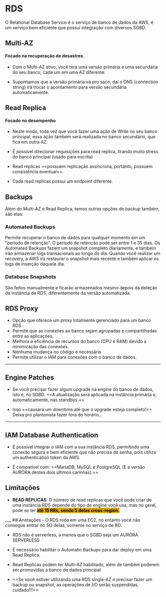# RDS
O Relational Database Service é o serviço de banco de dados da AWS, é um 
serviço bem eficiente que possui integração com diversos SGBD.
## Multi-AZ
#### **Focado na recuperação de desastres.**
- Com o Multi-AZ ativo, você terá uma versão primária e uma secundária do seu banco, cada um em uma AZ diferente. 

- Suponhamos que a versão primária vá pro saco, daí o DNS (connection string) irá trocar o apontamento para versão secundária automaticamente.

## Read Replica
#### **Focado no desempenho**
- Neste modo, toda vez que você fazer uma ação de Write no seu banco principal, essa ação também será realizada no banco secundário, que fica em outra AZ.

- É possível direcionar requisições para read replica, tirando muito stress do banco principal (usado para escrita)

- Read replicas ==possuem replicação assíncrona, portanto, possuem consistência eventual==.

- Cada read replicas possui um endpoint diferente.
## Backups
Além do Multi-AZ e Read Replica, temos outras opções de backup também, são elas: 
### Automated Backups
Permite recuperar o banco de dados para qualquer momento em um 
“período de retençãoˮ. O período de retenção pode ser entre 1 e 35 dias. Os Automated Backups fazem um snapshot completo diariamente, e também irão armazenar logs transacionais ao longo do dia. Quando você realizar um recovery, a AWS irá restaurar o snapshot mais recente e também aplicar os logs de inserção daquele dia.
### Database Snapshots
São feitos manualmente e ficarão armazenados mesmo depois da deleção da instância de RDS, diferentemente da versão automatizada.

## RDS Proxy
- Opção que oferece um proxy totalmente gerenciado para um banco RDS.
- Permite que as conexões ao banco sejam agrupadas e compartilhadas entre as aplicações.
- Melhora a eficiência de recursos do banco (CPU e RAM) devido a minimização das conexões.
- Nenhuma mudança no código é necessária
- Permite utilizar o IAM para conexões com o banco de dados.

___

## Engine Patches
- Se você precisar fazer algum upgrade na engine do banco de dados, isto é, no SGBD. ==A atualização será aplicada na instância primária e, automaticamente, nas standbys.==

- Isso ==causará um downtime até que o upgrade esteja completo!== Deixa pro plantonista fazer fora do horário...

___
## IAM Database Authentication
- É possível integrar o IAM com a sua instância RDS, permitindo uma conexão segura e bem eficiente que não precisa de senha, pois utiliza um authentication token da AWS. 

- É compatível com: ==MariaDB, MySQL e PostgreSQL (E a versão AURORA destes dois últimos carinhas).==
## Limitações
- **READ REPLICAS**: O número de read replicas que você pode criar de uma instância RDS depende do tipo de engine você usa, mas no geral, pode se ter <span style="background-color: #e0a800; color: black;font-weight:bold">
até 15 RRs, sendo 5 delas cross-region.
</span>
___
## Anotações
- O RDS roda em uma EC2, no entanto você não consegue entrar no SO delas, somente no serviço de BD.

- RDS não é serverless, a menos que o SGBD seja um AURORA SERVERLESS

- É necessário habilitar o Automatic Backups para dar deploy em uma Read Replica.

- Read Replicas podem ter Multi-AZ habilitado, além de também poderem ser promovidas a banco de dados principal

- ==Se você estiver utilizando uma RDS single-AZ e precisar fazer um backup ou snapshot, as operações de I/O serão suspendidas, cuidado!!!==